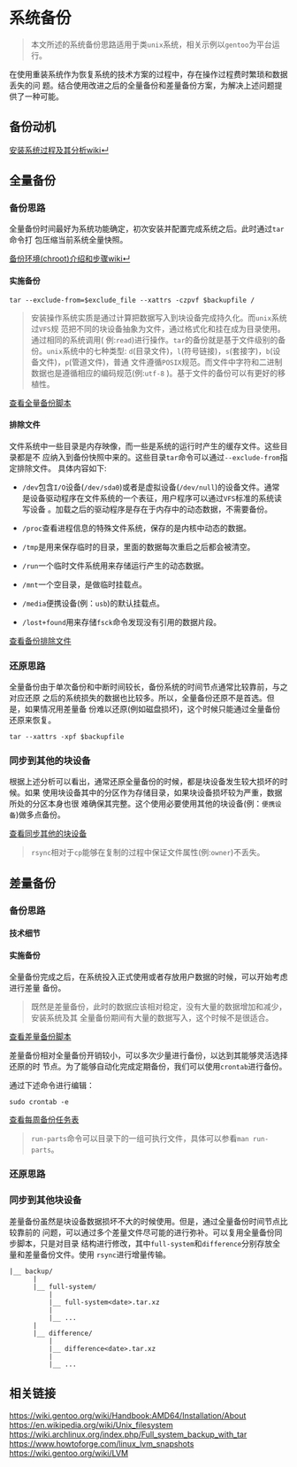 # 系统备份

> 本文所述的系统备份思路适用于类`unix`系统，相关示例以`gentoo`为平台运行。

在使用重装系统作为恢复系统的技术方案的过程中，存在操作过程费时繁琐和数据丢失的问
题。结合使用改进之后的全量备份和差量备份方案，为解决上述问题提供了一种可能。

## 备份动机

[安装系统过程及其分析wiki↵](https://github.com/crux-wild/system-backup/wiki#%E5%AE%89%E8%A3%85%E7%B3%BB%E7%BB%9F%E8%BF%87%E7%A8%8B)

## 全量备份

### 备份思路

全量备份时间最好为系统功能确定，初次安装并配置完成系统之后。此时通过`tar`命令打
包压缩当前系统全量快照。

[备份环境(chroot)介绍和步骤wiki↵](https://github.com/crux-wild/system-backup/wiki/%E7%B3%BB%E7%BB%9F%E5%A4%87%E4%BB%BD#%E5%A4%87%E4%BB%BD%E7%8E%AF%E5%A2%83)

#### 实施备份

```
tar --exclude-from=$exclude_file --xattrs -czpvf $backupfile /
```

> 安装操作系统实质是通过计算把数据写入到块设备完成持久化。而`unix`系统过`VFS`规
> 范把不同的块设备抽象为文件，通过格式化和挂在成为目录使用。通过相同的系统调用(
> 例:`read`)进行操作。`tar`的备份就是基于文件级别的备份。`unix`系统中的七种类型:
> `d`(目录文件)，`l`(符号链接)，`s`(套接字)，`b`(设备文件)，`p`(管道文件)，普通
> 文件遵循`POSIX`规范。而文件中字符和二进制数据也是遵循相应的编码规范(例:`utf-8`
> )。基于文件的备份可以有更好的移植性。

[查看全量备份脚本](https://raw.githubusercontent.com/crux-wild/system-backup/master/full-system-backup)

#### 排除文件

文件系统中一些目录是内存映像，而一些是系统的运行时产生的缓存文件。这些目录都是不
应纳入到备份快照中来的。这些目录`tar`命令可以通过`--exclude-from`指定排除文件。
具体内容如下:

-   `/dev`包含`I/O`设备(`/dev/sda0`)或者是虚拟设备(`/dev/null`)的设备文件。通常
    是设备驱动程序在文件系统的一个表征，用户程序可以通过`VFS`标准的系统读写设备
    。加载之后的驱动程序是存在于内存中的动态数据，不需要备份。

-   `/proc`查看进程信息的特殊文件系统，保存的是内核中动态的数据。

-   `/tmp`是用来保存临时的目录，里面的数据每次重启之后都会被清空。

-   `/run`一个临时文件系统用来存储运行产生的动态数据。

-   `/mnt`一个空目录，是做临时挂载点。

-   `/media`便携设备(例：`usb`)的默认挂载点。

-   `/lost+found`用来存储`fsck`命令发现没有引用的数据片段。

[查看备份排除文件](https://raw.githubusercontent.com/crux-wild/system-backup/master/full-system-exclude)

### 还原思路

全量备份由于单次备份和中断时间较长，备份系统的时间节点通常比较靠前，与之对应还原
之后的系统损失的数据也比较多。所以，全量备份还原不是首选。但是，如果情况用差量备
份难以还原(例如磁盘损坏)，这个时候只能通过全量备份还原来恢复。

```
tar --xattrs -xpf $backupfile
```

### 同步到其他的块设备

根据上述分析可以看出，通常还原全量备份的时候，都是块设备发生较大损坏的时候。如果
使用块设备其中的分区作为存储目录，如果块设备损坏较为严重，数据所处的分区本身也很
难确保其完整。这个使用必要使用其他的块设备(例：`便携设备`)做多点备份。

[查看同步其他的块设备](https://raw.githubusercontent.com/crux-wild/system-backup/master/rsync-full-system-backup)

> `rsync`相对于`cp`能够在复制的过程中保证文件属性(例:`owner`)不丢失。

## 差量备份

### 备份思路

#### 技术细节

#### 实施备份

全量备份完成之后，在系统投入正式使用或者存放用户数据的时候，可以开始考虑进行差量
备份。

> 既然是差量备份，此时的数据应该相对稳定，没有大量的数据增加和减少，安装系统及其
> 全量备份期间有大量的数据写入，这个时候不是很适合。

[查看差量备份脚本](https://raw.githubusercontent.com/crux-wild/system-backup/master/difference-backup)

差量备份相对全量备份开销较小，可以多次少量进行备份，以达到其能够灵活选择还原的时
节点。为了能够自动化完成定期备份，我们可以使用`crontab`进行备份。

通过下述命令进行编辑：

```
sudo crontab -e
```

[查看每周备份任务表](https://raw.githubusercontent.com/crux-wild/system-backup/master/difference-backup-crontab)

> `run-parts`命令可以目录下的一组可执行文件，具体可以参看`man run-parts`。

### 还原思路

### 同步到其他块设备

差量备份虽然是块设备数据损坏不大的时候使用。但是，通过全量备份时间节点比较靠前的
问题，可以通过多个差量文件尽可能的进行弥补。可以复用全量备份同步脚本，只是对目录
结构进行修改，其中`full-system`和`difference`分别存放全量和差量备份文件。使用
`rsync`进行增量传输。

```
|__ backup/
      |
      |__ full-system/
          |
          |__ full-system<date>.tar.xz
          |
          |__ ...
      |
      |__ difference/
          |
          |__ difference<date>.tar.xz
          |
          |__ ...
```

## 相关链接

<https://wiki.gentoo.org/wiki/Handbook:AMD64/Installation/About><br/>
<https://en.wikipedia.org/wiki/Unix_filesystem><br/>
<https://wiki.archlinux.org/index.php/Full_system_backup_with_tar><br/>
<https://www.howtoforge.com/linux_lvm_snapshots><br/>
<https://wiki.gentoo.org/wiki/LVM><br/>
